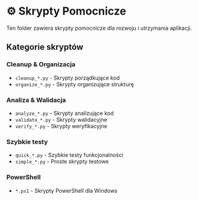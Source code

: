 # ⚙️ Skrypty Pomocnicze

Ten folder zawiera skrypty pomocnicze dla rozwoju i utrzymania aplikacji.

## Kategorie skryptów

### Cleanup & Organizacja
- `cleanup_*.py` - Skrypty porządkujące kod
- `organize_*.py` - Skrypty organizujące strukturę

### Analiza & Walidacja  
- `analyze_*.py` - Skrypty analizujące kod
- `validate_*.py` - Skrypty walidacyjne
- `verify_*.py` - Skrypty weryfikacyjne

### Szybkie testy
- `quick_*.py` - Szybkie testy funkcjonalności
- `simple_*.py` - Proste skrypty testowe

### PowerShell
- `*.ps1` - Skrypty PowerShell dla Windows
